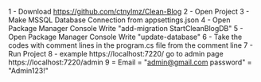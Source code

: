 1 - Download https://github.com/ctnylmz/Clean-Blog
2 - Open Project
3 - Make MSSQL Database Connection from appsettings.json
4 - Open Package Manager Console Write "add-migration StartCleanBlogDB"
5 - Open Package Manager Console Write "update-database"
6 - Take the codes with comment lines in the program.cs file from the comment line
7 - Run Project
8 - example https://localhost:7220/ go to admin page  https://localhost:7220/admin 
9 = Email = "admin@gmail.com password" = "Admin123!" 
